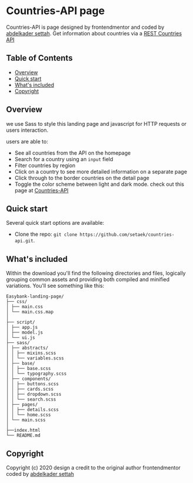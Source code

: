 # Countries-API page

Countries-API is page designed by frontendmentor and coded by [abdelkader settah](https://github.com/setaek). Get information about countries via a [REST Countries API](https://restcountries.eu)

## Table of Contents

- [Overview](#Overview)
- [Quick start](#Quick-start)
- [What's included](#What's-included)
- [Copyright](#Copyright)

## Overview

we use Sass to style this landing page and javascript for HTTP requests or users interaction.

users are able to:

- See all countries from the API on the homepage
- Search for a country using an `input` field
- Filter countries by region
- Click on a country to see more detailed information on a separate page
- Click through to the border countries on the detail page
- Toggle the color scheme between light and dark mode.
  check out this page at [Countries-API](https://setaek.github.io/countries-api/)

## Quick start

Several quick start options are available:

- Clone the repo: `git clone https://github.com/setaek/countries-api.git`.

## What's included

Within the download you'll find the following directories and files, logically grouping common assets and providing both compiled and minified variations. You'll see something like this:

```text
Easybank-landing-page/
├── css/
│ ├── main.css
│ └── main.css.map
│
├── script/
│ ├── app.js
│ ├── model.js
│ └── ui.js
├── sass/
│ ├── abstracts/
│ │ ├── mixins.scss
│ │ └── variables.scss
│ ├── base/
│ │ ├── base.scss
│ │ └── typography.scss
│ ├── components/
│ │ ├── buttons.scss
│ │ ├── cards.scss
│ │ ├── dropdown.scss
│ │ └── search.scss
│ ├── pages/
│ │ ├── details.scss
│ │ └── home.scss
│ └── main.scss
│
├──index.html
└── README.md
```

## Copyright

Copyright (c) 2020 design a credit to the original author frontendmentor coded by [abdelkader settah](https://github.com/setaek)
